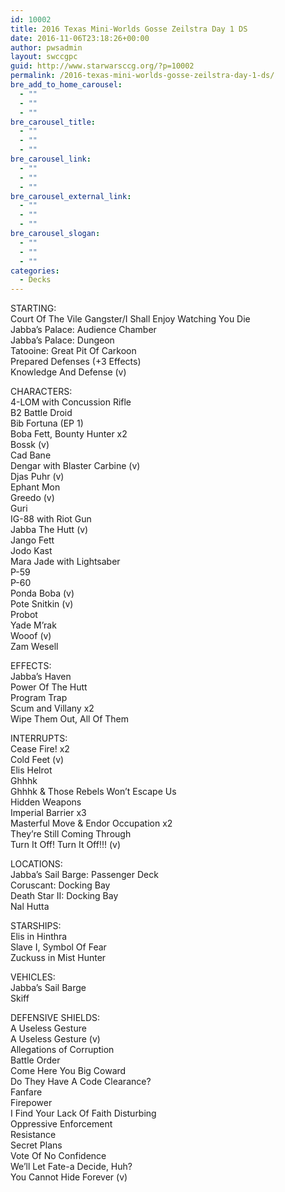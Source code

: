 ```yaml
---
id: 10002
title: 2016 Texas Mini-Worlds Gosse Zeilstra Day 1 DS
date: 2016-11-06T23:18:26+00:00
author: pwsadmin
layout: swccgpc
guid: http://www.starwarsccg.org/?p=10002
permalink: /2016-texas-mini-worlds-gosse-zeilstra-day-1-ds/
bre_add_to_home_carousel:
  - ""
  - ""
  - ""
bre_carousel_title:
  - ""
  - ""
  - ""
bre_carousel_link:
  - ""
  - ""
  - ""
bre_carousel_external_link:
  - ""
  - ""
  - ""
bre_carousel_slogan:
  - ""
  - ""
  - ""
categories:
  - Decks
---
```

STARTING:  
Court Of The Vile Gangster/I Shall Enjoy Watching You Die  
Jabba&#8217;s Palace: Audience Chamber  
Jabba&#8217;s Palace: Dungeon  
Tatooine: Great Pit Of Carkoon  
Prepared Defenses (+3 Effects)  
Knowledge And Defense (v)

CHARACTERS:  
4-LOM with Concussion Rifle  
B2 Battle Droid  
Bib Fortuna (EP 1)  
Boba Fett, Bounty Hunter x2  
Bossk (v)  
Cad Bane  
Dengar with Blaster Carbine (v)  
Djas Puhr (v)  
Ephant Mon  
Greedo (v)  
Guri  
IG-88 with Riot Gun  
Jabba The Hutt (v)  
Jango Fett  
Jodo Kast  
Mara Jade with Lightsaber  
P-59  
P-60  
Ponda Boba (v)  
Pote Snitkin (v)  
Probot  
Yade M&#8217;rak  
Wooof (v)  
Zam Wesell

EFFECTS:  
Jabba&#8217;s Haven  
Power Of The Hutt  
Program Trap  
Scum and Villany x2  
Wipe Them Out, All Of Them

INTERRUPTS:  
Cease Fire! x2  
Cold Feet (v)  
Elis Helrot  
Ghhhk  
Ghhhk & Those Rebels Won&#8217;t Escape Us  
Hidden Weapons  
Imperial Barrier x3  
Masterful Move & Endor Occupation x2  
They&#8217;re Still Coming Through  
Turn It Off! Turn It Off!!! (v)

LOCATIONS:  
Jabba&#8217;s Sail Barge: Passenger Deck  
Coruscant: Docking Bay  
Death Star II: Docking Bay  
Nal Hutta

STARSHIPS:  
Elis in Hinthra  
Slave I, Symbol Of Fear  
Zuckuss in Mist Hunter

VEHICLES:  
Jabba&#8217;s Sail Barge  
Skiff

DEFENSIVE SHIELDS:  
A Useless Gesture  
A Useless Gesture (v)  
Allegations of Corruption  
Battle Order  
Come Here You Big Coward  
Do They Have A Code Clearance?  
Fanfare  
Firepower  
I Find Your Lack Of Faith Disturbing  
Oppressive Enforcement  
Resistance  
Secret Plans  
Vote Of No Confidence  
We&#8217;ll Let Fate-a Decide, Huh?  
You Cannot Hide Forever (v)